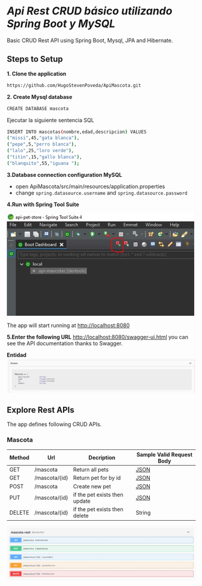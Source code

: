 # *Api Rest CRUD básico utilizando Spring Boot y MySQL*

Basic CRUD Rest API using Spring Boot, Mysql, JPA and Hibernate.

## Steps to Setup


**1. Clone the application**

```bash
https://github.com/HugoStevenPoveda/ApiMascota.git
```
**2. Create Mysql database**
```bash
CREATE DATABASE mascota
```
Ejecutar la siguiente sentencia SQL
```bash
INSERT INTO mascotas(nombre,edad,descripcion) VALUES 
("missi",45,"gata blanca"),
("pepe",5,"perro blanca"),
("lalo",25,"loro verde"),
("titin",15,"gallo blanca"),
("blanquito",55,"iguana ");

```  

**3.Database connection configuration MySQL**
+ open  ApiMascota/src/main/resources/application.properties
+ change `spring.datasource.username` and `spring.datasource.password`

**4.Run with Spring Tool Suite**

![Run](/imageREADME/run.JPG)

The app will start running at <http://localhost:8080>


**5.Enter the following URL**
<http://localhost:8080/swagger-ui.html>
you can see the API documentation thanks to Swagger.

**Entidad**
![mascota](/imageREADME/mascota.JPG)

## Explore Rest APIs

The app defines following CRUD APIs.

### Mascota

| Method | Url | Decription | Sample Valid Request Body | 
| ------ | --- | ---------- | --------------------------- |
| GET  | /mascota| Return all pets| [JSON](#signup) |
| GET  | /mascota/{id}| Return pet for by id | [JSON](#signup) |
| POST   | /mascota | Create new pet| [JSON](#signin) |
| PUT  | /mascota/{id}| if the pet exists then update| [JSON](#signup) |
| DELETE   | /mascota/{id}|  if the pet exists then delete| String |


![Swagger](/imageREADME/rest.JPG)